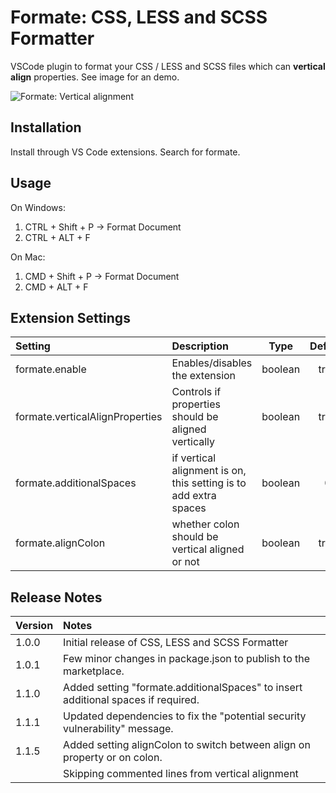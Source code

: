 # Formate: CSS, LESS and SCSS Formatter
VSCode plugin to format your CSS / LESS and SCSS files which can **vertical align** properties. See image for an demo.

![Formate: Vertical alignment](images/demo.gif)

## Installation
Install through VS Code extensions. Search for formate.

## Usage
On Windows:
1. CTRL + Shift + P -> Format Document
2. CTRL + ALT + F

On Mac:
1. CMD + Shift + P -> Format Document
2. CMD + ALT + F

## Extension Settings
| Setting                           | Description                                         | Type    | Default  |
|:--------------------------------- |:----------------------------------------------------|:-------:|:--------:|
| formate.enable                    | Enables/disables the extension                      | boolean | true     |
| formate.verticalAlignProperties   | Controls if properties should be aligned vertically | boolean | true     |
| formate.additionalSpaces          | if vertical alignment is on, this setting is to add extra spaces | boolean | 0     |
| formate.alignColon                | whether colon should be vertical aligned or not | boolean | true    |



## Release Notes

| Version | Notes |
|:--------|:------|
| 1.0.0   | Initial release of CSS, LESS and SCSS Formatter
| 1.0.1   | Few minor changes in package.json to publish to the marketplace.
| 1.1.0   | Added setting "formate.additionalSpaces" to insert additional spaces if required.
| 1.1.1   | Updated dependencies to fix the "potential security vulnerability" message.
| 1.1.5   | Added setting alignColon to switch between align on property or on colon.
|         | Skipping commented lines from vertical alignment 

